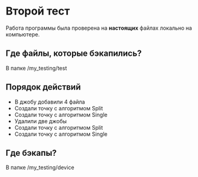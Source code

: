 # Второй тест
Работа программы была проверена на **настоящих** файлах локально на компьютере.
## Где файлы, которые бэкапились?
В папке /my_testing/test
## Порядок действий
* В джобу добавили 4 файла
* Создали точку с алгоритмом Split
* Создали точку с алгоритмом Single
* Удалили две джобы
* Создали точку с алгоритмом Split
* Создали точку с алгоритмом Single
## Где бэкапы? 
В папке /my_testing/device